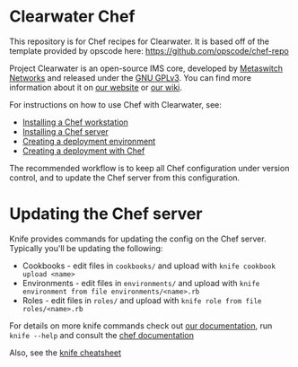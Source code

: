 Clearwater Chef
========

This repository is for Chef recipes for Clearwater. It is based off of the template provided by opscode here: https://github.com/opscode/chef-repo

Project Clearwater is an open-source IMS core, developed by [Metaswitch Networks](http://www.metaswitch.com) and released under the [GNU GPLv3](http://www.projectclearwater.org/download/license/). You can find more information about it on [our website](http://www.projectclearwater.org/) or [our wiki](http://clearwater.readthedocs.org/en/stable).

For instructions on how to use Chef with Clearwater, see:

* [Installing a Chef workstation](http://clearwater.readthedocs.org/en/stable/Installing_a_Chef_workstation.html)
* [Installing a Chef server](http://clearwater.readthedocs.org/en/stable/Installing_a_Chef_server.html)
* [Creating a deployment environment](http://clearwater.readthedocs.org/en/stable/Creating_a_deployment_environment.html)
* [Creating a deployment with Chef](http://clearwater.readthedocs.org/en/stable/Creating_a_deployment_with_Chef.html)

The recommended workflow is to keep all Chef configuration under version control, and to update the Chef server from
this configuration.

Updating the Chef server
========================

Knife provides commands for updating the config on the Chef server. Typically you'll be updating the following:

* Cookbooks - edit files in `cookbooks/` and upload with `knife cookbook upload <name>`
* Environments - edit files in `environments/` and upload with `knife environment from file environments/<name>.rb`
* Roles - edit files in `roles/` and upload with `knife role from file roles/<name>.rb`

For details on more knife commands check out [our documentation](https://github.com/Metaswitch/chef/blob/dev/docs/knife_commands.md), run `knife --help` and consult the [chef documentation](http://docs.opscode.com/knife.html)

Also, see the [knife cheatsheet](http://docs.opscode.com/_images/qr_knife_web.png)
